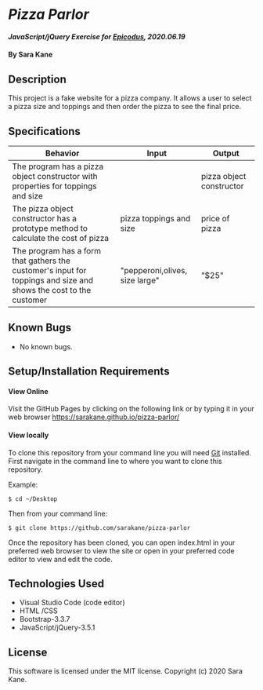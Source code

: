 # _Pizza Parlor_

#### _JavaScript/jQuery Exercise for [Epicodus](https://www.epicodus.com/), 2020.06.19_

#### By **Sara Kane**

## Description
This project is a fake website for a pizza company. It allows a user to select a pizza size and toppings and then order the pizza to see the final price.

## Specifications
| Behavior                                                                                                          | Input                          | Output                   |
|-------------------------------------------------------------------------------------------------------------------|--------------------------------|--------------------------|
| The program has a pizza object constructor with properties for toppings and size                                  |                                | pizza object constructor |
| The pizza object constructor has a prototype method to calculate the cost of pizza                                | pizza toppings and size        | price of pizza           |
| The program has a form that gathers the customer's input for toppings and size and shows the cost to the customer | "pepperoni,olives, size large" | "$25"                    |

## Known Bugs
* No known bugs.   

## Setup/Installation Requirements
#### View Online
Visit the GitHub Pages by clicking on the following link or by typing it in your web browser <https://sarakane.github.io/pizza-parlor/>

#### View locally
To clone this repository from your command line you will need [Git](https://git-scm.com/) installed. First navigate in the command line to where you want to clone this repository. 

Example:  
```
$ cd ~/Desktop
```

Then from your command line:
```
$ git clone https://github.com/sarakane/pizza-parlor
```
Once the repository has been cloned, you can open index.html in your preferred web browser to view the site or open in your preferred code editor to view and edit the code.

## Technologies Used
* Visual Studio Code (code editor)
* HTML /CSS
* Bootstrap-3.3.7
* JavaScript/jQuery-3.5.1

## License
This software is licensed under the MIT license. Copyright (c) 2020 Sara Kane.